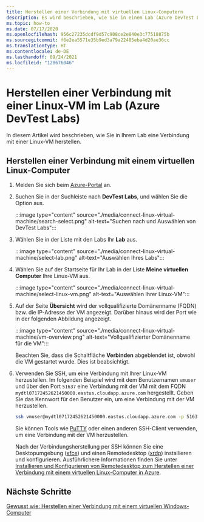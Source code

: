 ```yaml
---
title: Herstellen einer Verbindung mit virtuellen Linux-Computern
description: Es wird beschrieben, wie Sie in einem Lab (Azure DevTest Labs) eine Verbindung mit Ihrer Linux-VM herstellen.
ms.topic: how-to
ms.date: 07/17/2020
ms.openlocfilehash: 956c27235dcdf9d57c908ce2e840e3c77518875b
ms.sourcegitcommit: f6e2ea5571e35b9ed3a79a22485eba4d20ae36cc
ms.translationtype: HT
ms.contentlocale: de-DE
ms.lasthandoff: 09/24/2021
ms.locfileid: "128676046"
---
```

# <a name="connect-to-a-linux-vm-in-your-lab-azure-devtest-labs"></a>Herstellen einer Verbindung mit einer Linux-VM im Lab (Azure DevTest Labs)
In diesem Artikel wird beschrieben, wie Sie in Ihrem Lab eine Verbindung mit einer Linux-VM herstellen. 

## <a name="connect-to-a-linux-vm"></a>Herstellen einer Verbindung mit einem virtuellen Linux-Computer
1. Melden Sie sich beim [Azure-Portal](https://portal.azure.com) an.
1. Suchen Sie in der Suchleiste nach **DevTest Labs**, und wählen Sie die Option aus. 

    :::image type="content" source="./media/connect-linux-virtual-machine/search-select.png" alt-text="Suchen nach und Auswählen von DevTest Labs":::    
1. Wählen Sie in der Liste mit den Labs Ihr **Lab** aus.

    :::image type="content" source="./media/connect-linux-virtual-machine/select-lab.png" alt-text="Auswählen Ihres Labs":::            
1. Wählen Sie auf der Startseite für Ihr Lab in der Liste **Meine virtuellen Computer** Ihre Linux-VM aus. 

    :::image type="content" source="./media/connect-linux-virtual-machine/select-linux-vm.png" alt-text="Auswählen Ihrer Linux-VM":::        
5. Auf der Seite **Übersicht** wird der vollqualifizierte Domänenname (FQDN) bzw. die IP-Adresse der VM angezeigt. Darüber hinaus wird der Port wie in der folgenden Abbildung angezeigt.

    :::image type="content" source="./media/connect-linux-virtual-machine/vm-overview.png" alt-text="Vollqualifizierter Domänenname für die VM":::    

    Beachten Sie, dass die Schaltfläche **Verbinden** abgeblendet ist, obwohl die VM gestartet wurde. Dies ist beabsichtigt.
6.  Verwenden Sie SSH, um eine Verbindung mit Ihrer Linux-VM herzustellen. Im folgenden Beispiel wird mit dem Benutzernamen `vmuser` und über den Port `51637` eine Verbindung mit der VM mit dem FQDN `mydtl07172452621450000.eastus.cloudapp.azure.com` hergestellt. Geben Sie das Kennwort für den Benutzer ein, um eine Verbindung mit der VM herzustellen. 

    ```bash
    ssh vmuser@mydtl07172452621450000.eastus.cloudapp.azure.com -p 51637
    ```

    Sie können Tools wie [PuTTY](https://www.putty.org/) oder einen anderen SSH-Client verwenden, um eine Verbindung mit der VM herzustellen. 

    Nach der Verbindungsherstellung per SSH können Sie eine Desktopumgebung ([xfce](https://www.xfce.org)) und einen Remotedesktop ([xrdp](http://xrdp.org)) installieren und konfigurieren.  Ausführlichere Informationen finden Sie unter [Installieren und Konfigurieren von Remotedesktop zum Herstellen einer Verbindung mit einem virtuellen Linux-Computer in Azure](../virtual-machines/linux/use-remote-desktop.md). 

## <a name="next-steps"></a>Nächste Schritte
[Gewusst wie: Herstellen einer Verbindung mit einem virtuellen Windows-Computer](connect-windows-virtual-machine.md)
